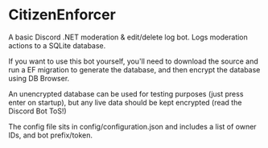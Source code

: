 # CitizenEnforcer
A basic Discord .NET moderation & edit/delete log bot. Logs moderation actions to a SQLite database.

If you want to use this bot yourself, you'll need to download the source and run a EF migration to generate the database, and then encrypt the database using DB Browser.

An unencrypted database can be used for testing purposes (just press enter on startup), but any live data should be kept encrypted (read the Discord Bot ToS!)

The config file sits in config/configuration.json and includes a list of owner IDs, and bot prefix/token.

